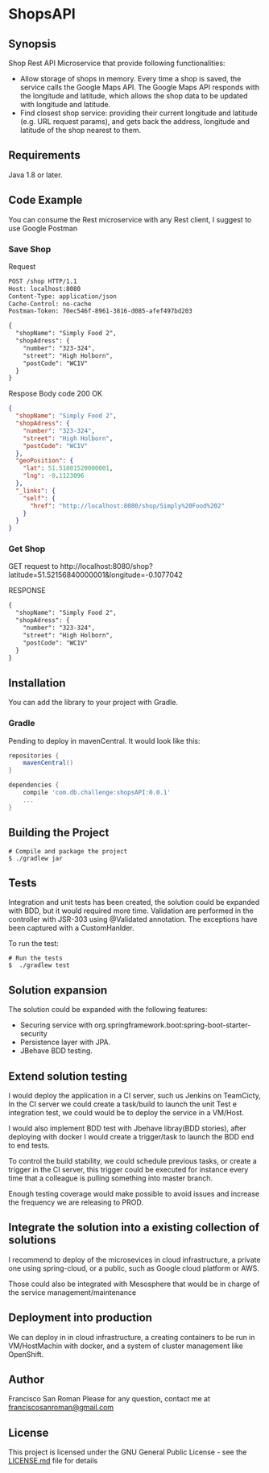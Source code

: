 # ShopsAPI

## Synopsis

Shop Rest API Microservice that provide following functionalities:

* Allow storage of shops in memory. Every time a shop is saved, the service calls the Google Maps API. The Google Maps API responds with the longitude and latitude, which allows the shop data to be updated with longitude and latitude.
* Find closest shop service: providing their current longitude and latitude (e.g. URL request params), and gets back the address, longitude and latitude of the shop nearest to them.

## Requirements

Java 1.8 or later.

## Code Example

You can consume the Rest microservice with any Rest client, I suggest to use Google Postman


### Save Shop

Request
```HTML
POST /shop HTTP/1.1
Host: localhost:8080
Content-Type: application/json
Cache-Control: no-cache
Postman-Token: 70ec546f-8961-3816-d085-afef497bd203

{
  "shopName": "Simply Food 2",
  "shopAdress": {
    "number": "323-324",
    "street": "High Holborn",
    "postCode": "WC1V"
  }
}
```

Respose Body code 200 OK
```json
{
  "shopName": "Simply Food 2",
  "shopAdress": {
    "number": "323-324",
    "street": "High Holborn",
    "postCode": "WC1V"
  },
  "geoPosition": {
    "lat": 51.51801520000001,
    "lng": -0.1123096
  },
  "_links": {
    "self": {
      "href": "http://localhost:8080/shop/Simply%20Food%202"
    }
  }
}
```

### Get Shop

GET request to http://localhost:8080/shop?latitude=51.52156840000001&longitude=-0.1077042

RESPONSE
```html
{
  "shopName": "Simply Food 2",
  "shopAdress": {
    "number": "323-324",
    "street": "High Holborn",
    "postCode": "WC1V"
  }
}
```

## Installation
You can add the library to your project with Gradle.


### Gradle
Pending to deploy in mavenCentral. It would look like this:

```groovy
repositories {
    mavenCentral()
}

dependencies {
    compile 'com.db.challenge:shopsAPI:0.0.1'
    ...
}
```

## Building the Project

    # Compile and package the project
    $ ./gradlew jar


## Tests

Integration and unit tests has been created, the solution could be expanded with BDD, but it would required more time. Validation are performed in the controller with JSR-303 using @Validated annotation. The exceptions have been captured with a CustomHanlder.

To run the test:

    # Run the tests
    $  ./gradlew test
 

## Solution expansion
The solution could be expanded with the following features:

* Securing service with org.springframework.boot:spring-boot-starter-security
* Persistence layer with JPA.
* JBehave BDD testing.



## Extend solution testing

I would deploy the application in a CI server, such us Jenkins on TeamCicty, In the CI server we could create a task/build to launch the unit Test e integration test, we could would be to deploy the service in a VM/Host.

I would also implement BDD test with Jbehave libray(BDD stories), after deploying with docker I would create a trigger/task to launch the BDD end to end tests.


To control the build stability, we could schedule previous tasks, or create a trigger in the CI server, this trigger could be executed for instance every time that a colleague is pulling something into master branch.

Enough testing coverage would make possible to avoid issues and increase the frequency we are releasing to PROD.


## Integrate the solution into a existing collection of solutions
I recommend to deploy of the microsevices in cloud infrastructure, a private one using spring-cloud, or a public, such as Google cloud platform or AWS.

Those could also be integrated with Mesosphere that would be in charge of the service management/maintenance


## Deployment into production

We can deploy in in cloud infrastructure, a creating containers to be run in VM/HostMachin with docker, and a system of cluster management like OpenShift.

## Author
Francisco San Roman
Please for any question, contact me at franciscosanroman@gmail.com

## License

This project is licensed under the GNU General Public License - see the [LICENSE.md](LICENSE.md) file for details
